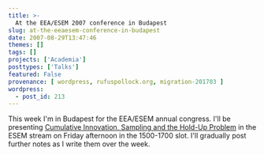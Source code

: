```yaml
---
title: >-
  At the EEA/ESEM 2007 conference in Budapest
slug: at-the-eeaesem-conference-in-budapest
date: 2007-08-29T13:47:46
themes: []
tags: []
projects: ['Academia']
posttypes: ['Talks']
featured: False
provenance: [ wordpress, rufuspollock.org, migration-201703 ]
wordpress:
  - post_id: 213
---
```


This week I'm in Budapest for the EEA/ESEM annual congress. I'll be presenting [Cumulative Innovation, Sampling and the Hold-Up Problem](http://rufuspollock.org/economics/papers/holdup_and_sampling.pdf) in the ESEM stream on Friday afternoon in the 1500-1700 slot. I'll gradually post further notes as I write them over the week.

